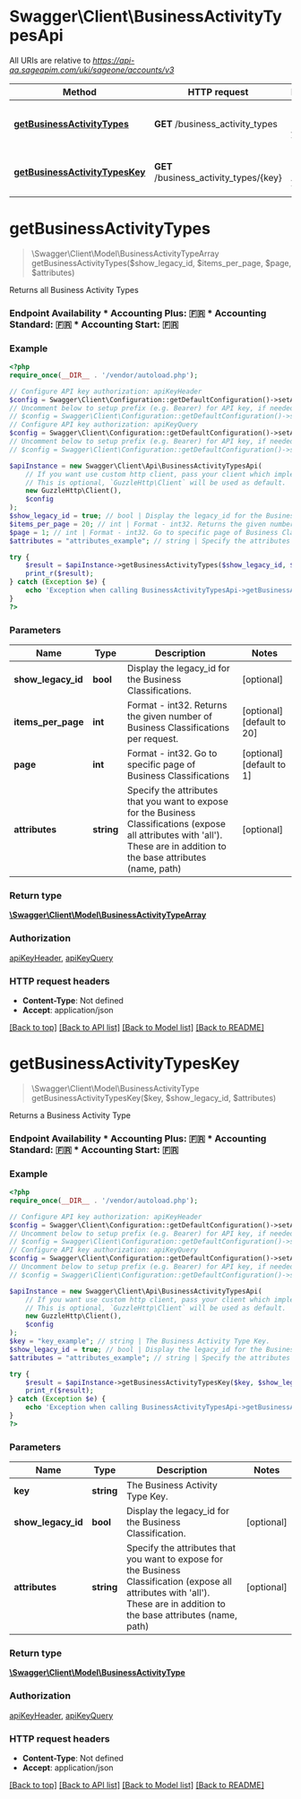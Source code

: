 # Swagger\Client\BusinessActivityTypesApi

All URIs are relative to *https://api-qa.sageapim.com/uki/sageone/accounts/v3*

Method | HTTP request | Description
------------- | ------------- | -------------
[**getBusinessActivityTypes**](BusinessActivityTypesApi.md#getBusinessActivityTypes) | **GET** /business_activity_types | Returns all Business Activity Types
[**getBusinessActivityTypesKey**](BusinessActivityTypesApi.md#getBusinessActivityTypesKey) | **GET** /business_activity_types/{key} | Returns a Business Activity Type


# **getBusinessActivityTypes**
> \Swagger\Client\Model\BusinessActivityTypeArray getBusinessActivityTypes($show_legacy_id, $items_per_page, $page, $attributes)

Returns all Business Activity Types

### Endpoint Availability  * Accounting Plus: 🇫🇷 * Accounting Standard: 🇫🇷 * Accounting Start: 🇫🇷

### Example
```php
<?php
require_once(__DIR__ . '/vendor/autoload.php');

// Configure API key authorization: apiKeyHeader
$config = Swagger\Client\Configuration::getDefaultConfiguration()->setApiKey('Ocp-Apim-Subscription-Key', 'YOUR_API_KEY');
// Uncomment below to setup prefix (e.g. Bearer) for API key, if needed
// $config = Swagger\Client\Configuration::getDefaultConfiguration()->setApiKeyPrefix('Ocp-Apim-Subscription-Key', 'Bearer');
// Configure API key authorization: apiKeyQuery
$config = Swagger\Client\Configuration::getDefaultConfiguration()->setApiKey('subscription-key', 'YOUR_API_KEY');
// Uncomment below to setup prefix (e.g. Bearer) for API key, if needed
// $config = Swagger\Client\Configuration::getDefaultConfiguration()->setApiKeyPrefix('subscription-key', 'Bearer');

$apiInstance = new Swagger\Client\Api\BusinessActivityTypesApi(
    // If you want use custom http client, pass your client which implements `GuzzleHttp\ClientInterface`.
    // This is optional, `GuzzleHttp\Client` will be used as default.
    new GuzzleHttp\Client(),
    $config
);
$show_legacy_id = true; // bool | Display the legacy_id for the Business Classifications.
$items_per_page = 20; // int | Format - int32. Returns the given number of Business Classifications per request.
$page = 1; // int | Format - int32. Go to specific page of Business Classifications
$attributes = "attributes_example"; // string | Specify the attributes that you want to expose for the Business Classifications (expose all attributes with 'all'). These are in addition to the base attributes (name, path)

try {
    $result = $apiInstance->getBusinessActivityTypes($show_legacy_id, $items_per_page, $page, $attributes);
    print_r($result);
} catch (Exception $e) {
    echo 'Exception when calling BusinessActivityTypesApi->getBusinessActivityTypes: ', $e->getMessage(), PHP_EOL;
}
?>
```

### Parameters

Name | Type | Description  | Notes
------------- | ------------- | ------------- | -------------
 **show_legacy_id** | **bool**| Display the legacy_id for the Business Classifications. | [optional]
 **items_per_page** | **int**| Format - int32. Returns the given number of Business Classifications per request. | [optional] [default to 20]
 **page** | **int**| Format - int32. Go to specific page of Business Classifications | [optional] [default to 1]
 **attributes** | **string**| Specify the attributes that you want to expose for the Business Classifications (expose all attributes with &#39;all&#39;). These are in addition to the base attributes (name, path) | [optional]

### Return type

[**\Swagger\Client\Model\BusinessActivityTypeArray**](../Model/BusinessActivityTypeArray.md)

### Authorization

[apiKeyHeader](../../README.md#apiKeyHeader), [apiKeyQuery](../../README.md#apiKeyQuery)

### HTTP request headers

 - **Content-Type**: Not defined
 - **Accept**: application/json

[[Back to top]](#) [[Back to API list]](../../README.md#documentation-for-api-endpoints) [[Back to Model list]](../../README.md#documentation-for-models) [[Back to README]](../../README.md)

# **getBusinessActivityTypesKey**
> \Swagger\Client\Model\BusinessActivityType getBusinessActivityTypesKey($key, $show_legacy_id, $attributes)

Returns a Business Activity Type

### Endpoint Availability  * Accounting Plus: 🇫🇷 * Accounting Standard: 🇫🇷 * Accounting Start: 🇫🇷

### Example
```php
<?php
require_once(__DIR__ . '/vendor/autoload.php');

// Configure API key authorization: apiKeyHeader
$config = Swagger\Client\Configuration::getDefaultConfiguration()->setApiKey('Ocp-Apim-Subscription-Key', 'YOUR_API_KEY');
// Uncomment below to setup prefix (e.g. Bearer) for API key, if needed
// $config = Swagger\Client\Configuration::getDefaultConfiguration()->setApiKeyPrefix('Ocp-Apim-Subscription-Key', 'Bearer');
// Configure API key authorization: apiKeyQuery
$config = Swagger\Client\Configuration::getDefaultConfiguration()->setApiKey('subscription-key', 'YOUR_API_KEY');
// Uncomment below to setup prefix (e.g. Bearer) for API key, if needed
// $config = Swagger\Client\Configuration::getDefaultConfiguration()->setApiKeyPrefix('subscription-key', 'Bearer');

$apiInstance = new Swagger\Client\Api\BusinessActivityTypesApi(
    // If you want use custom http client, pass your client which implements `GuzzleHttp\ClientInterface`.
    // This is optional, `GuzzleHttp\Client` will be used as default.
    new GuzzleHttp\Client(),
    $config
);
$key = "key_example"; // string | The Business Activity Type Key.
$show_legacy_id = true; // bool | Display the legacy_id for the Business Classification.
$attributes = "attributes_example"; // string | Specify the attributes that you want to expose for the Business Classification (expose all attributes with 'all'). These are in addition to the base attributes (name, path)

try {
    $result = $apiInstance->getBusinessActivityTypesKey($key, $show_legacy_id, $attributes);
    print_r($result);
} catch (Exception $e) {
    echo 'Exception when calling BusinessActivityTypesApi->getBusinessActivityTypesKey: ', $e->getMessage(), PHP_EOL;
}
?>
```

### Parameters

Name | Type | Description  | Notes
------------- | ------------- | ------------- | -------------
 **key** | **string**| The Business Activity Type Key. |
 **show_legacy_id** | **bool**| Display the legacy_id for the Business Classification. | [optional]
 **attributes** | **string**| Specify the attributes that you want to expose for the Business Classification (expose all attributes with &#39;all&#39;). These are in addition to the base attributes (name, path) | [optional]

### Return type

[**\Swagger\Client\Model\BusinessActivityType**](../Model/BusinessActivityType.md)

### Authorization

[apiKeyHeader](../../README.md#apiKeyHeader), [apiKeyQuery](../../README.md#apiKeyQuery)

### HTTP request headers

 - **Content-Type**: Not defined
 - **Accept**: application/json

[[Back to top]](#) [[Back to API list]](../../README.md#documentation-for-api-endpoints) [[Back to Model list]](../../README.md#documentation-for-models) [[Back to README]](../../README.md)

